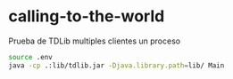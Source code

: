 # calling-to-the-world

Prueba de TDLib multiples clientes un proceso

```bash
source .env
java -cp .:lib/tdlib.jar -Djava.library.path=lib/ Main
```
